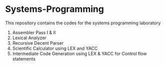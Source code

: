 # Systems-Programming
This repository contains the codes for the systems programming laboratory

1. Assembler Pass I & II
2. Lexical Analyzer
3. Recursive Decent Parser
4. Scientific Calculator using LEX and YACC
5. Intermediate Code Generation using LEX & YACC for Control flow statements
